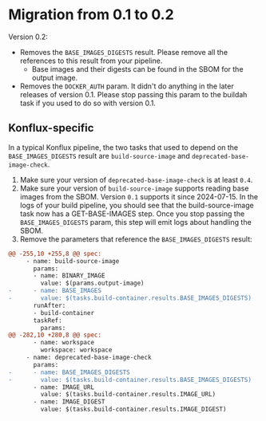 # Migration from 0.1 to 0.2

Version 0.2:

* Removes the `BASE_IMAGES_DIGESTS` result. Please remove all the references to this
  result from your pipeline.
  * Base images and their digests can be found in the SBOM for the output image.
* Removes the `DOCKER_AUTH` param. It didn't do anything in the later releases of
  version 0.1. Please stop passing this param to the buildah task if you used to
  do so with version 0.1.

## Konflux-specific

In a typical Konflux pipeline, the two tasks that used to depend on the `BASE_IMAGES_DIGESTS`
result are `build-source-image` and `deprecated-base-image-check`.

1. Make sure your version of `deprecated-base-image-check` is at least `0.4`.
2. Make sure your version of `build-source-image` supports reading base images from
   the SBOM. Version `0.1` supports it since 2024-07-15. In the logs of your build
   pipeline, you should see that the build-source-image task now has a GET-BASE-IMAGES
   step. Once you stop passing the `BASE_IMAGES_DIGESTS` param, this step will emit
   logs about handling the SBOM.
3. Remove the parameters that reference the `BASE_IMAGES_DIGESTS` result:

```diff
@@ -255,10 +255,8 @@ spec:
     - name: build-source-image
       params:
       - name: BINARY_IMAGE
         value: $(params.output-image)
-      - name: BASE_IMAGES
-        value: $(tasks.build-container.results.BASE_IMAGES_DIGESTS)
       runAfter:
       - build-container
       taskRef:
         params:
@@ -282,10 +280,8 @@ spec:
       - name: workspace
         workspace: workspace
     - name: deprecated-base-image-check
       params:
-      - name: BASE_IMAGES_DIGESTS
-        value: $(tasks.build-container.results.BASE_IMAGES_DIGESTS)
       - name: IMAGE_URL
         value: $(tasks.build-container.results.IMAGE_URL)
       - name: IMAGE_DIGEST
         value: $(tasks.build-container.results.IMAGE_DIGEST)
```
